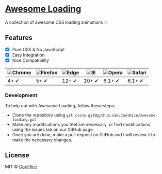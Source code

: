 # [Awesome Loading](http://www.awesome-loading.com)


A collection of awesome CSS loading animations 💥

## Features
- [x] Pure CSS & No JavaScript
- [x] Easy Integration
- [x] Nice Compatibility

![Chrome](https://raw.githubusercontent.com/alrra/browser-logos/master/src/chrome/chrome_48x48.png) | ![Firefox](https://raw.githubusercontent.com/alrra/browser-logos/master/src/firefox/firefox_48x48.png) | ![Edge](https://raw.githubusercontent.com/alrra/browser-logos/master/src/edge/edge_48x48.png) |![IE](https://raw.githubusercontent.com/alrra/browser-logos/0d801c6db63d4f369f6505f7cde1ef69617810c2/src/archive/internet-explorer_9-11/internet-explorer_9-11_48x48.png) |![Opera](https://raw.githubusercontent.com/alrra/browser-logos/master/src/opera/opera_48x48.png) | ![Safari](https://raw.githubusercontent.com/alrra/browser-logos/master/src/safari/safari_48x48.png)
--- | --- | --- | --- | --- | --- |
4+ ✔ | 5+ ✔ | 12+ ✔ | 10+ ✔ | 6.1+ ✔ | 6.1+ ✔

### Development
To help out with Awesome Loading, follow these steps:

- Clone the repository using `git clone git@github.com:CoolRice/awesome-loading.git`
- Make any modifications you feel are necessary, or find modifications using the issues tab on our GitHub page.
- Once you are done, make a pull request on GitHub and I will review it to make the necessary changes.


## License

MIT © [CoolRice](https://github.com/CoolRice)
